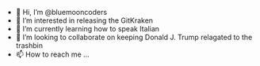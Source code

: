 - 👋 Hi, I’m @bluemooncoders
- 👀 I’m interested in releasing the GitKraken
- 🌱 I’m currently learning how to speak Italian
- 💞️ I’m looking to collaborate on keeping Donald J. Trump relagated to the trashbin
- 📫 How to reach me ...

<!---
bluemooncoders/bluemooncoders is a ✨ special ✨ repository because its `README.md` (this file) appears on your GitHub profile.
You can click the Preview link to take a look at your changes.
--->
